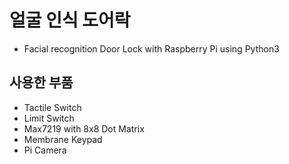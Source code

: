 # 얼굴 인식 도어락
- Facial recognition Door Lock with Raspberry Pi using Python3

## 사용한 부품
- Tactile Switch
- Limit Switch
- Max7219 with 8x8 Dot Matrix
- Membrane Keypad
- Pi Camera
